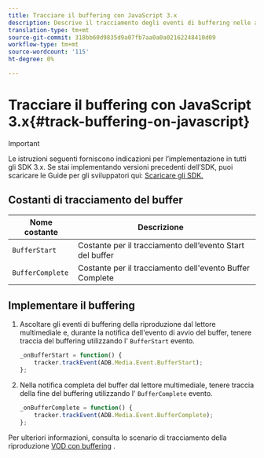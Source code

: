 ```yaml
---
title: Tracciare il buffering con JavaScript 3.x
description: Descrive il tracciamento degli eventi di buffering nelle app browser (JS).
translation-type: tm+mt
source-git-commit: 318bb60d9835d9a07fb7aa0a0a02162248410d09
workflow-type: tm+mt
source-wordcount: '115'
ht-degree: 0%

---
```



# Tracciare il buffering con JavaScript 3.x{#track-buffering-on-javascript}

>[!IMPORTANT]
>
>Le istruzioni seguenti forniscono indicazioni per l’implementazione in tutti gli SDK 3.x. Se stai implementando versioni precedenti dell’SDK, puoi scaricare le Guide per gli sviluppatori qui: [Scaricare gli SDK.](/help/sdk-implement/download-sdks.md)

## Costanti di tracciamento del buffer

| Nome costante | Descrizione     |
|---|---|
| `BufferStart` | Costante per il tracciamento dell’evento Start del buffer |
| `BufferComplete` | Costante per il tracciamento dell&#39;evento Buffer Complete |

## Implementare il buffering

1. Ascoltare gli eventi di buffering della riproduzione dal lettore multimediale e, durante la notifica dell&#39;evento di avvio del buffer, tenere traccia del buffering utilizzando l&#39; `BufferStart` evento.

   ```js
   _onBufferStart = function() {
       tracker.trackEvent(ADB.Media.Event.BufferStart);
   };
   ```

1. Nella notifica completa del buffer dal lettore multimediale, tenere traccia della fine del buffering utilizzando l&#39; `BufferComplete` evento.

   ```js
   _onBufferComplete = function() {
       tracker.trackEvent(ADB.Media.Event.BufferComplete);
   };
   ```

Per ulteriori informazioni, consulta lo scenario di tracciamento della riproduzione [VOD con buffering](/help/sdk-implement/tracking-scenarios/vod-buffering.md) .
